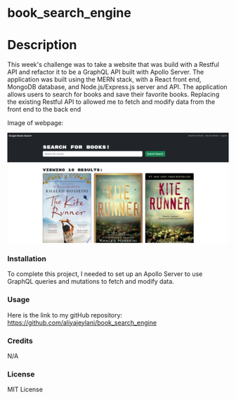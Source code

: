 # book_search_engine

# Description
  This week's challenge was to take a website that was build with a Restful API and refactor it to be a GraphQL API built with Apollo Server. The application was built using the MERN stack, with a React front end, MongoDB database, and Node.js/Express.js server and API. The application allows users to search for books and save their favorite books. Replacing the existing Restful API to allowed me to fetch and modify data from the front end to the back end


  Image of webpage:


![website](./Assets/website.png)


  ### Installation
  To complete this project, I needed to set up an Apollo Server to use GraphQL queries and mutations to fetch and modify data. 


  ### Usage

  Here is the link to my gitHub repository: https://github.com/aliyajeylani/book_search_engine

  ### Credits
  
  N/A

  ### License

  MIT License 

 
 
